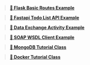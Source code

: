 > **[📁 Flask Basic Routes Example](1_Flask_Basic_Routes_Example/)**

> **[📁 Fastapi Todo List API Example](2_Fastapi_Todo_List_API_Example/)**

> **[📁 Data Exchange Activity Example](3_Data_Exchange_Activity_Example/)**

> **[📁 SOAP WSDL Client Example](4_SOAP_WSDL_Client_Example/)**

> **[📁 MongoDB Tutorial Class](5_MongoDB_Tutorial_Class/)**

> **[📁 Docker Tutorial Class](6_Docker_Tutorial_Class/)**